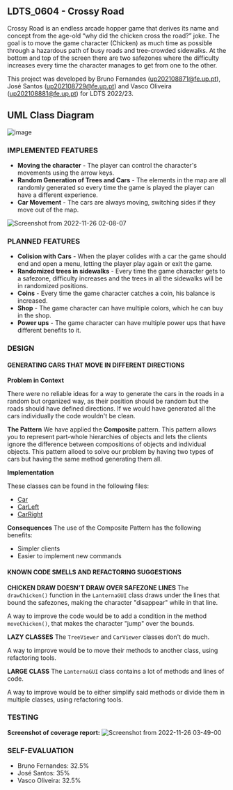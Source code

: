 ## LDTS_0604 - Crossy Road

Crossy Road is an endless arcade hopper game that derives its name and concept from the age-old “why did the chicken cross the road?” joke. The goal is to move the game character (Chicken) as much time as possible through a hazardous path of busy roads and tree-crowded sidewalks. At the bottom and top of the screen there are two safezones where the difficulty increases every time the character manages to get from one to the other.

This project was developed by Bruno Fernandes (up202108871@fe.up.pt), José Santos (up202108729@fe.up.pt) and Vasco Oliveira (up202108881@fe.up.pt) for LDTS 2022/23.

## UML Class Diagram
![image](https://user-images.githubusercontent.com/93687600/204073034-2c6c0320-77dd-4dd0-a73f-d5a34a7f793b.png)

### IMPLEMENTED FEATURES
- **Moving the character** - The player can control the character's movements using the arrow keys.
- **Random Generation of Trees and Cars** - The elements in the map are all randomly generated so every time the game is played the player can have a different experience.
- **Car Movement** - The cars are always moving, switching sides if they move out of the map.

![Screenshot from 2022-11-26 02-08-07](https://user-images.githubusercontent.com/114070737/204068287-38fe9588-fc82-4b67-a9ae-8f988f75b52b.png)

### PLANNED FEATURES

- **Colision with Cars** - When the player colides with a car the game should end and open a menu, letting the player play again or exit the game.
- **Randomized trees in sidewalks** - Every time the game character gets to a safezone, difficulty increases and the trees in all the sidewalks will be in randomized positions.
- **Coins** - Every time the game character catches a coin, his balance is increased.
- **Shop** - The game character can have multiple colors, which he can buy in the shop.
- **Power ups** - The game character can have multiple power ups that have different benefits to it.

### DESIGN

#### GENERATING CARS THAT MOVE IN DIFFERENT DIRECTIONS

**Problem in Context**

There were no reliable ideas for a way to generate the cars in the roads in a random but organized way, as their position should be random but the roads should have defined directions. If we would have generated all the cars individually the code wouldn't be clean.

**The Pattern**
We have applied the **Composite** pattern. This pattern allows you to represent part-whole hierarchies of objects and lets the clients ignore the difference between compositions of objects and individual objects. This pattern alloed to solve our problem by having two types of cars but having the same method generating them all.

**Implementation**

These classes can be found in the following files:
- [Car](https://github.com/FEUP-LDTS-2022/project-l06gr04/blob/main/src/main/java/com/aor/crossyroad/model/game/elements/cars/Car.java)
- [CarLeft](https://github.com/FEUP-LDTS-2022/project-l06gr04/blob/main/src/main/java/com/aor/crossyroad/model/game/elements/cars/CarLeft.java)
- [CarRight](https://github.com/FEUP-LDTS-2022/project-l06gr04/blob/main/src/main/java/com/aor/crossyroad/model/game/elements/cars/CarRight.java)

**Consequences**
The use of the Composite Pattern has the following benefits:

- Simpler clients
- Easier to implement new commands

#### KNOWN CODE SMELLS AND REFACTORING SUGGESTIONS

**CHICKEN DRAW DOESN'T DRAW OVER SAFEZONE LINES**
The `drawChicken()` function in the `LanternaGUI` class draws under the lines that bound the safezones, making the character "disappear" while in that line.

A way to improve the code would be to add a condition in the method `moveChicken()`, that makes the character "jump" over the bounds. 

**LAZY CLASSES**
The `TreeViewer` and `CarViewer` classes don't do much.

A way to improve would be to move their methods to another class, using refactoring tools.

**LARGE CLASS**
The `LanternaGUI` class contains a lot of methods and lines of code.

A way to improve would be to either simplify said methods or divide them in multiple classes, using refactoring tools.

### TESTING

**Screenshot of coverage report:**
![Screenshot from 2022-11-26 03-49-00](https://user-images.githubusercontent.com/114070737/204071346-7cc47a56-eb7a-496c-841d-7cd28f0ddfbc.png)


### SELF-EVALUATION

- Bruno Fernandes: 32.5%
- José Santos: 35%
- Vasco Oliveira: 32.5%


